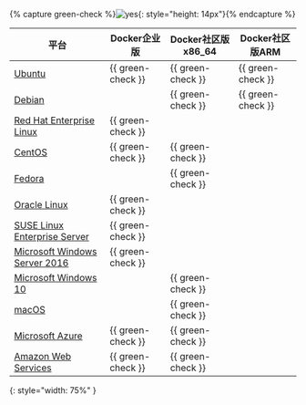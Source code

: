 {% capture green-check %}![yes](/engine/installation/images/green-check.svg){: style="height: 14px"}{% endcapture %}

| 平台                                                                                             | Docker企业版        | Docker社区版x86_64 |  Docker社区版ARM |
| ---------------------------------------------------------------------------------------------------- | ----------------- | ----------------- | ----------------- |
| [Ubuntu](/engine/installation/linux/ubuntu.md)                                                       | {{ green-check }} | {{ green-check }} | {{ green-check }} |
| [Debian](/engine/installation/linux/debian.md)                                                       |                   | {{ green-check }} | {{ green-check }} |
| [Red Hat Enterprise Linux](/engine/installation/linux/rhel.md)                                       | {{ green-check }} |                   |                   |
| [CentOS](/engine/installation/linux/centos.md)                                                       | {{ green-check }} | {{ green-check }} |                   |
| [Fedora](/engine/installation/linux/fedora.md)                                                       |                   | {{ green-check }} |                   |
| [Oracle Linux](/engine/installation/linux/oracle.md)                                                 | {{ green-check }} |                   |                   |
| [SUSE Linux Enterprise Server](/engine/installation/linux/suse.md)                                   | {{ green-check }} |                   |                   |
| [Microsoft Windows Server 2016](/docker-ee-for-windows/install/)                                     | {{ green-check }} |                   |                   |
| [Microsoft Windows 10](/docker-for-windows/)                                                         |                   | {{ green-check }} |                   |
| [macOS](/docker-for-mac/)                                                                            |                   | {{ green-check }} |                   |
| [Microsoft Azure](/docker-for-azure/)                                                                | {{ green-check }} | {{ green-check }} |                   |
| [Amazon Web Services](/docker-for-aws/)                                                              | {{ green-check }} | {{ green-check }} |                   |
{: style="width: 75%" }
